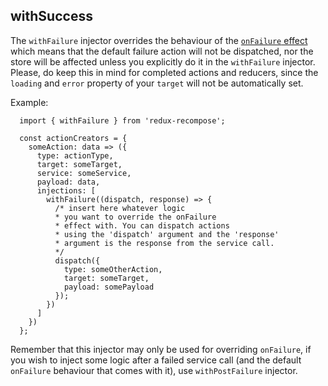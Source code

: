 

## withSuccess

The `withFailure` injector overrides the behaviour of the [`onFailure` effect](../../effects/onFailure/) which means that the default failure action will not be dispatched, nor the store will be affected unless you explicitly do it in the `withFailure` injector.
Please, do keep this in mind for completed actions and reducers, since the `loading` and `error` property of your `target` will not be automatically set.

Example:

```
  import { withFailure } from 'redux-recompose';

  const actionCreators = {
    someAction: data => ({
      type: actionType,
      target: someTarget,
      service: someService,
      payload: data,
      injections: [
        withFailure((dispatch, response) => {
          /* insert here whatever logic
          * you want to override the onFailure
          * effect with. You can dispatch actions
          * using the 'dispatch' argument and the 'response'
          * argument is the response from the service call.
          */
          dispatch({
            type: someOtherAction,
            target: someTarget,
            payload: somePayload
          });
        })
      ]
    })
  };
```

Remember that this injector may only be used for overriding `onFailure`, if you wish to inject some logic after a failed service call (and the default `onFailure` behaviour that comes with it), use `withPostFailure` injector.

